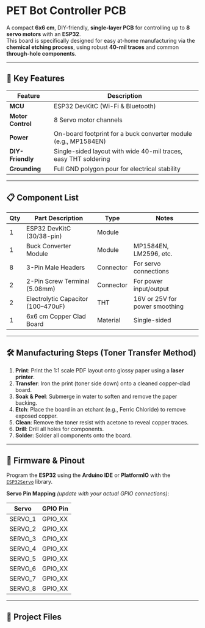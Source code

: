 # PET Bot Controller PCB

A compact **6x6 cm**, DIY-friendly, **single-layer PCB** for controlling up to **8 servo motors** with an **ESP32**.  
This board is specifically designed for easy at-home manufacturing via the **chemical etching process**, using robust **40-mil traces** and common **through-hole components**.

---

## 🔑 Key Features

| Feature         | Description                                                      |
|-----------------|------------------------------------------------------------------|
| **MCU**         | ESP32 DevKitC (Wi-Fi & Bluetooth)                                |
| **Motor Control** | 8 Servo motor channels                                          |
| **Power**       | On-board footprint for a buck converter module (e.g., MP1584EN)  |
| **DIY-Friendly** | Single-sided layout with wide 40-mil traces, easy THT soldering |
| **Grounding**   | Full GND polygon pour for electrical stability                   |

---

## 📋 Component List

| Qty | Part Description                | Type       | Notes                        |
|-----|---------------------------------|------------|------------------------------|
| 1   | ESP32 DevKitC (30/38-pin)       | Module     |                              |
| 1   | Buck Converter Module           | Module     | MP1584EN, LM2596, etc.       |
| 8   | 3-Pin Male Headers              | Connector  | For servo connections        |
| 2   | 2-Pin Screw Terminal (5.08mm)   | Connector  | For power input/output       |
| 2   | Electrolytic Capacitor (100–470uF) | THT     | 16V or 25V for power smoothing |
| 1   | 6x6 cm Copper Clad Board        | Material   | Single-sided                 |

---

## 🛠️ Manufacturing Steps (Toner Transfer Method)

1. **Print**: Print the 1:1 scale PDF layout onto glossy paper using a **laser printer**.
2. **Transfer**: Iron the print (toner side down) onto a cleaned copper-clad board.
3. **Soak & Peel**: Submerge in water to soften and remove the paper backing.
4. **Etch**: Place the board in an etchant (e.g., Ferric Chloride) to remove exposed copper.
5. **Clean**: Remove the toner resist with acetone to reveal copper traces.
6. **Drill**: Drill all holes for components.
7. **Solder**: Solder all components onto the board.

---

## 🔌 Firmware & Pinout

Program the **ESP32** using the **Arduino IDE** or **PlatformIO** with the [`ESP32Servo`](https://github.com/jkb-git/ESP32Servo) library.

**Servo Pin Mapping** *(update with your actual GPIO connections)*:

| Servo  | GPIO Pin |
|--------|----------|
| SERVO_1 | GPIO_XX |
| SERVO_2 | GPIO_XX |
| SERVO_3 | GPIO_XX |
| SERVO_4 | GPIO_XX |
| SERVO_5 | GPIO_XX |
| SERVO_6 | GPIO_XX |
| SERVO_7 | GPIO_XX |
| SERVO_8 | GPIO_XX |

---

## 📁 Project Files

